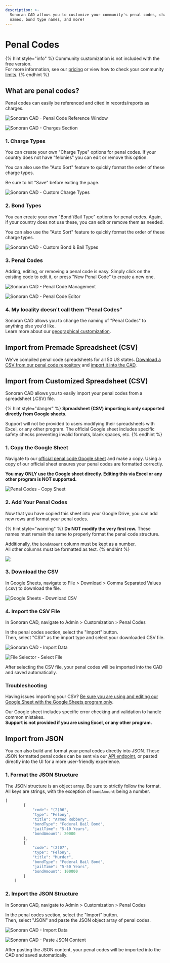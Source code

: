 ```yaml
---
description: >-
  Sonoran CAD allows you to customize your community's penal codes, charge type
  names, bond type names, and more!
---
```


# Penal Codes

{% hint style="info" %}
Community customization is not included with the free version.\
For more information, see our [pricing](../../pricing/faq/) or view how to check your community [limits](../getting-started/view-your-limits.md).
{% endhint %}

## What are penal codes?

Penal codes can easily be referenced and cited in records/reports as charges.

![Sonoran CAD - Penal Code Reference Window](<../../.gitbook/assets/image (338).png>)

![Sonoran CAD - Charges Section](<../../.gitbook/assets/image (368).png>)

### 1. Charge Types

You can create your own "Charge Type" options for penal codes. If your country does not have "felonies" you can edit or remove this option.

You can also use the "Auto Sort" feature to quickly format the order of these charge types.

Be sure to hit "Save" before exiting the page.

![Sonoran CAD - Custom Charge Types](<../../.gitbook/assets/image (369).png>)

### 2. Bond Types

You can create your own "Bond'/Bail Type" options for penal codes. Again, if your country does not use these, you can edit or remove them as needed.

You can also use the "Auto Sort" feature to quickly format the order of these charge types.

![Sonoran CAD - Custom Bond & Bail Types](<../../.gitbook/assets/image (326).png>)

### 3. Penal Codes

Adding, editing, or removing a penal code is easy. Simply click on the existing code to edit it, or press "New Penal Code" to create a new one.

![Sonoran CAD - Penal Code Management](<../../.gitbook/assets/image (361).png>)

![Sonoran CAD - Penal Code Editor](<../../.gitbook/assets/image (345).png>)

### 4. My locality doesn't call them "Penal Codes"

Sonoran CAD allows you to change the naming of "Penal Codes" to anything else you'd like.\
Learn more about our [geographical customization](geographical-settings.md).

## Import from Premade Spreadsheet (CSV)

We've compiled penal code spreadsheets for all 50 US states. [Download a CSV from our penal code repository](https://github.com/Sonoran-Software/CAD-Penal-Codes) and [import it into the CAD](penal-codes.md#id-4.-import-the-csv-file).

## Import from Customized Spreadsheet (CSV)

Sonoran CAD allows you to easily import your penal codes from a spreadsheet (.CSV) file.

{% hint style="danger" %}
**Spreadsheet (CSV) importing is only supported directly from Google sheets.**

Support will not be provided to users modifying their spreadsheets with Excel, or any other program. The official Google sheet includes specific safety checks preventing invalid formats, blank spaces, etc.
{% endhint %}

### 1. Copy the Google Sheet

Navigate to our [official penal code Google sheet](https://docs.google.com/spreadsheets/d/1Hcm0gHPq8nZx8aPetDRiQXgeAoQMz3CYk2ouwyabmOc/copy) and make a copy. Using a copy of our official sheet ensures your penal codes are formatted correctly.

**You may ONLY use the Google sheet directly. Editing this via Excel or any other program is NOT supported.**

![Penal Codes - Copy Sheet](<../../.gitbook/assets/image (185).png>)

### 2. Add Your Penal Codes

Now that you have copied this sheet into your Google Drive, you can add new rows and format your penal codes.

{% hint style="warning" %}
**Do NOT modify the very first row.** These names must remain the same to properly format the penal code structure.

Additionally, the `bondAmount` column must be kept as a number.\
All other columns must be formatted as text.
{% endhint %}

![](../../.gitbook/assets/CAD_PenalCodesSheet.png)

### 3. Download the CSV

In Google Sheets, navigate to File > Download > Comma Separated Values (.csv) to download the file.

![Google Sheets - Download CSV](../../.gitbook/assets/CAD_PenalCodesSheetDownload.png)

### 4. Import the CSV File

In Sonoran CAD, navigate to Admin > Customization > Penal Codes

In the penal codes section, select the "Import" button.\
Then, select "CSV" as the import type and select your downloaded CSV file.

![Sonoran CAD - Import Data](<../../.gitbook/assets/image (97).png>)

![File Selector - Select File](<../../.gitbook/assets/image (202).png>)

After selecting the CSV file, your penal codes will be imported into the CAD and saved automatically.

### Troubleshooting

Having issues importing your CSV? [Be sure you are using and editing our Google Sheet with the Google Sheets program only](penal-codes.md#1-copy-the-google-sheet).

Our Google sheet includes specific error checking and validation to handle common mistakes.\
**Support is not provided if you are using Excel, or any other program.**

## Import from JSON

You can also build and format your penal codes directly into JSON. These JSON formatted penal codes can be sent via our [API endpoint](../../api-integration/api-endpoints/general/set-penal-codes.md), or pasted directly into the UI for a more user-friendly experience.

### 1. Format the JSON Structure

The JSON structure is an object array. Be sure to strictly follow the format. All keys are strings, with the exception of `bondAmount` being a number.

```javascript
[
        {
            "code": "(2)06",
            "type": "Felony",
            "title": "Armed Robbery",
            "bondType": "Federal Bail Bond",
            "jailTime": "5-10 Years",
            "bondAmount": 20000
        },
        {
            "code": "(2)07",
            "type": "Felony",
            "title": "Murder",
            "bondType": "Federal Bail Bond",
            "jailTime": "5-50 Years",
            "bondAmount": 100000
        }
    ]
```

### 2. Import the JSON Structure

In Sonoran CAD, navigate to Admin > Customization > Penal Codes

In the penal codes section, select the "Import" button.\
Then, select "JSON" and paste the JSON object array of penal codes.

![Sonoran CAD - Import Data](<../../.gitbook/assets/image (97).png>)

![Sonoran CAD - Paste JSON Content](<../../.gitbook/assets/image (210).png>)

After pasting the JSON content, your penal codes will be imported into the CAD and saved automatically.
